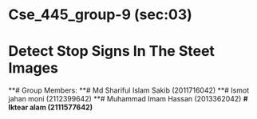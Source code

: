 # Cse_445_group-9 (sec:03)
# Detect Stop Signs In The Steet Images
**# Group Members:
**# Md Shariful Islam Sakib (2011716042)
**# Ismot jahan moni (2112399642)
**# Muhammad Imam Hassan (2013362042)
**# Iktear alam (2111577642)**
